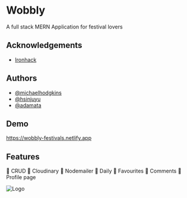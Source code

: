 
# Wobbly

A full stack MERN Application for festival lovers

## Acknowledgements

 - [Ironhack](https://awesomeopensource.com/project/elangosundar/awesome-README-templates)
 

## Authors

- [@michaelhodgkins](https://github.com/michaelhodgkins)
- [@hsinjuyu](https://github.com/ci6803)
- [@adamata](https://github.com/adamamata)


## Demo

https://wobbly-festivals.netlify.app


## Features
:ferris_wheel: CRUD
:ferris_wheel: Cloudinary
:ferris_wheel: Nodemailer 
:ferris_wheel: Daily 
:ferris_wheel: Favourites 
:ferris_wheel: Comments 
:ferris_wheel: Profile page 



![Logo](./image/logo.png)

